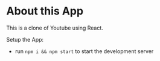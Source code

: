 # About this App
This is a clone of Youtube using React. 

Setup the App:
- run ```npm i && npm start``` to start the development server




